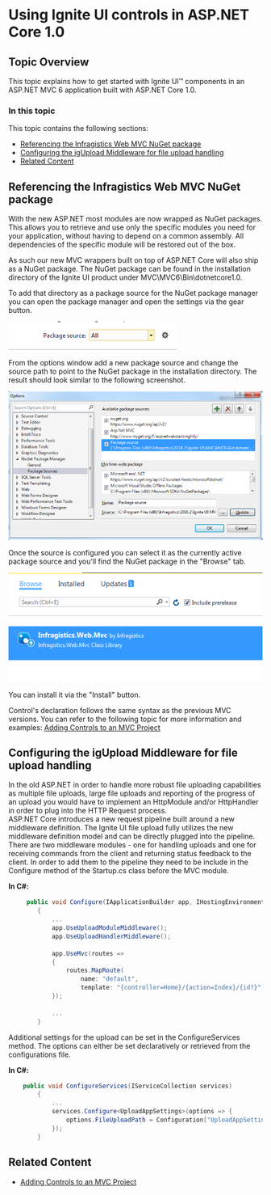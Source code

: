﻿<!--
|metadata|
{
    "fileName": "mvc-aspnet-core",
    "controlName": "",
    "tags": ["ASP.NET MVC","Getting Started"]
}
|metadata|
-->

# Using Ignite UI controls in ASP.NET Core 1.0

## Topic Overview

This topic explains how to get started with Ignite UI™ components in an ASP.NET MVC 6 application built with ASP.NET Core 1.0.

### In this topic

This topic contains the following sections:

-   [Referencing the Infragistics Web MVC NuGet package](#nuget)
-   [Configuring the igUpload Middleware for file upload handling](#middleware)
-   [Related Content](#related)

## <a id="nuget"></a> Referencing the Infragistics Web MVC NuGet package

With the new ASP.NET most modules are now wrapped as NuGet packages. This allows you to retrieve and use only the specific modules you need for your application, without having to depend on a common assembly. All dependencies of the specific module will be restored out of the box.


As such our new MVC wrappers built on top of ASP.NET Core will also ship as a NuGet package. 
The NuGet package can be found in the installation directory of the Ignite UI product under MVC\MVC6\Bin\dotnetcore1.0.

To add that directory as a package source for the NuGet package manager you can open the package manager and open the settings via the gear button.

![](images/packageSource.png)
	 
From the options window add a new package source and change the source path to point to the NuGet package in the installation directory. The result should look similar to the following screenshot.

![](images/packageSourceConfig.png)
	 
Once the source is configured you can select it as the currently active package source and you'll find the NuGet package in the "Browse" tab.

![](images/package.png)

You can install it via the "Install" button.

Control's declaration follows the same syntax as the previous MVC versions. You can refer to the following topic for more information and examples: [Adding Controls to an MVC Project](Adding-NetAdvantage-Controls-to-an-MVC-Project.html)

## <a id="middleware"></a> Configuring the igUpload Middleware for file upload handling

In the old ASP.NET in order to handle more robust file uploading capabilities as multiple file uploads, large file uploads and reporting of the progress of an upload you would have to implement an HttpModule and/or HttpHandler in order to plug into the HTTP Request process.  
ASP.NET Core introduces a new request pipeline built around a new middleware definition. 
The Ignite UI file upload fully utilizes the new middleware definition model and can be directly plugged into the pipeline.
There are two middleware modules - one for handling uploads and one for receiving commands from the client and returning status feedback to the client. 
In order to add them to the pipeline they need to be include in the Configure method of the Startup.cs class before the MVC module.  

**In C#:**

```csharp
	 public void Configure(IApplicationBuilder app, IHostingEnvironment env, ILoggerFactory loggerFactory) 
        { 
			... 
            app.UseUploadModuleMiddleware(); 
            app.UseUploadHandlerMiddleware(); 
 
            app.UseMvc(routes => 
            { 
                routes.MapRoute( 
                    name: "default", 
                    template: "{controller=Home}/{action=Index}/{id?}"); 
            }); 
			
			...
		}
```

Additional settings for the upload can be set in the ConfigureServices method. The options can either be set declaratively or retrieved from the configurations file.



**In C#:**

```csharp
	public void ConfigureServices(IServiceCollection services)
        {
        	...
			services.Configure<UploadAppSettings>(options => {
                options.FileUploadPath = Configuration["UploadAppSettings:fileUploadPath"]; 
            });
		}
```


## Related Content
- [Adding Controls to an MVC Project](Adding-NetAdvantage-Controls-to-an-MVC-Project.html)